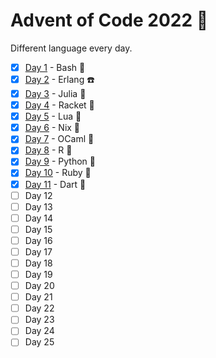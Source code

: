 # Advent of Code 2022 🎅

Different language every day.

- [x] [Day 1](./day1) - Bash 🐚
- [x] [Day 2](./day2) - Erlang ☎️
- [x] [Day 3](./day3) - Julia 🔢
- [x] [Day 4](./day4) - Racket 🎾
- [x] [Day 5](./day5) - Lua 🤏
- [x] [Day 6](./day6) - Nix 🤷
- [x] [Day 7](./day7) - OCaml 🐪
- [x] [Day 8](./day8) - R 🧮
- [x] [Day 9](./day9) - Python 🐍
- [x] [Day 10](./day10) - Ruby 💎
- [x] [Day 11](./day11) - Dart 🎯
- [ ] Day 12
- [ ] Day 13
- [ ] Day 14
- [ ] Day 15
- [ ] Day 16
- [ ] Day 17
- [ ] Day 18
- [ ] Day 19
- [ ] Day 20
- [ ] Day 21
- [ ] Day 22
- [ ] Day 23
- [ ] Day 24
- [ ] Day 25

<!--
Languages to choose from...

ReScript
PureScript
Haskell
Elm
Go
Rust
Elixir
TypeScript (deno)
Idris
F#
-->